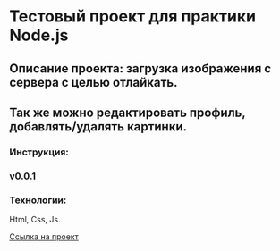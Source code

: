 # Тестовый проект для практики Node.js

## Описание проекта: загрузка изображения с сервера с целью отлайкать.
## Так же можно редактировать профиль, добавлять/удалять картинки.

### Инструкция:


### v0.0.1 

### Технологии:
Html, Css, Js.

[Ссылка на проект]( https://github.com/marityz/work12.git)
